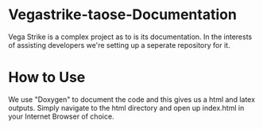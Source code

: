 # Vegastrike-taose-Documentation
Vega Strike is a complex project as to is its documentation. In the interests of assisting developers we're setting up a seperate repository for it. 

# How to Use

We use "Doxygen" to document the code and this gives us a html and latex outputs. Simply navigate to the html directory and open up index.html in your Internet Browser of choice. 
